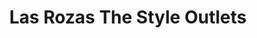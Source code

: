 ---
title: "Las Rozas The Style Outlets"
url: /las-rozas/las-rozas-the-style-outlets/
shop: centro comercial
---